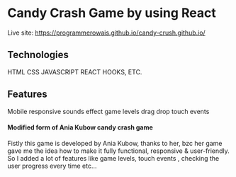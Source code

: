 # Candy Crash Game by using React

Live site: https://programmerowais.github.io/candy-crush.github.io/

## Technologies

HTML
CSS
JAVASCRIPT
REACT
HOOKS, ETC.

## Features

Mobile responsive
sounds effect
game levels
drag drop
touch events

#### Modified form of Ania Kubow candy crash game

Fistly this game is developed by Ania Kubow, thanks to her, bzc her game gave me the idea how to make it fully functional, responsive & user-friendly. So I added a lot of features like game levels, touch events , checking the user progress every time etc...
